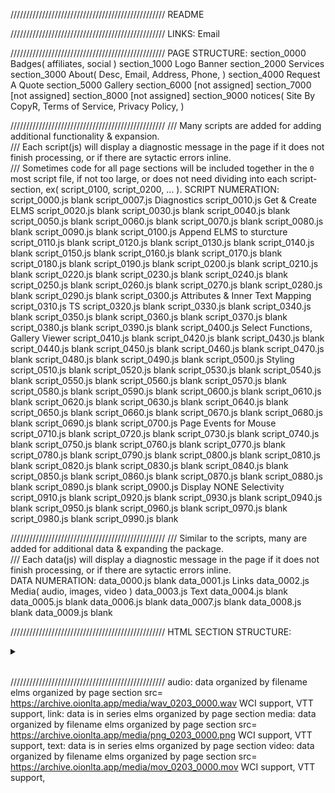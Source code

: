 /////////////////////////////////////////////////
README

/////////////////////////////////////////////////
LINKS:
Email


/////////////////////////////////////////////////
PAGE STRUCTURE:
	section_0000 Badges( affiliates, social )
	section_1000 Logo Banner
	section_2000 Services
	section_3000 About( Desc, Email, Address, Phone,  )
	section_4000 Request A Quote
	section_5000 Gallery
	section_6000 [not assigned]
	section_7000 [not assigned]
	section_8000 [not assigned]
	section_9000 notices( Site By CopyR, Terms of Service, Privacy Policy, )


/////////////////////////////////////////////////
///	Many scripts are added for adding additional functionality & expansion.  
///	Each script(js) will display a diagnostic message in the page if it does not finish processing, or if there are sytactic errors inline.  
///	Sometimes code for all page sections will be included together in the `0` most script file, if not too large, or does not need dividing into each script-section, ex( script_0100, script_0200, ... ). 
SCRIPT NUMERATION:
	script_0000.js				blank
	script_0007.js		Diagnostics
	script_0010.js		Get & Create ELMS
	script_0020.js				blank
	script_0030.js				blank
	script_0040.js				blank
	script_0050.js				blank
	script_0060.js				blank
	script_0070.js				blank
	script_0080.js				blank
	script_0090.js				blank
	script_0100.js		Append ELMS to sturcture
	script_0110.js				blank
	script_0120.js				blank
	script_0130.js				blank
	script_0140.js				blank
	script_0150.js				blank
	script_0160.js				blank
	script_0170.js				blank
	script_0180.js				blank
	script_0190.js				blank
	script_0200.js				blank
	script_0210.js				blank
	script_0220.js				blank
	script_0230.js				blank
	script_0240.js				blank
	script_0250.js				blank
	script_0260.js				blank
	script_0270.js				blank
	script_0280.js				blank
	script_0290.js				blank
	script_0300.js		Attributes & Inner Text Mapping
	script_0310.js		TS
	script_0320.js				blank
	script_0330.js				blank
	script_0340.js				blank
	script_0350.js				blank
	script_0360.js				blank
	script_0370.js				blank
	script_0380.js				blank
	script_0390.js				blank
	script_0400.js		Select Functions, Gallery Viewer
	script_0410.js				blank
	script_0420.js				blank
	script_0430.js				blank
	script_0440.js				blank
	script_0450.js				blank
	script_0460.js				blank
	script_0470.js				blank
	script_0480.js				blank
	script_0490.js				blank
	script_0500.js		Styling
	script_0510.js				blank
	script_0520.js				blank
	script_0530.js				blank
	script_0540.js				blank
	script_0550.js				blank
	script_0560.js				blank
	script_0570.js				blank
	script_0580.js				blank
	script_0590.js				blank
	script_0600.js				blank
	script_0610.js				blank
	script_0620.js				blank
	script_0630.js				blank
	script_0640.js				blank
	script_0650.js				blank
	script_0660.js				blank
	script_0670.js				blank
	script_0680.js				blank
	script_0690.js				blank
	script_0700.js		Page Events for Mouse
	script_0710.js				blank
	script_0720.js				blank
	script_0730.js				blank
	script_0740.js				blank
	script_0750.js				blank
	script_0760.js				blank
	script_0770.js				blank
	script_0780.js				blank
	script_0790.js				blank
	script_0800.js				blank
	script_0810.js				blank
	script_0820.js				blank
	script_0830.js				blank
	script_0840.js				blank
	script_0850.js				blank
	script_0860.js				blank
	script_0870.js				blank
	script_0880.js				blank
	script_0890.js				blank
	script_0900.js		Display NONE Selectivity
	script_0910.js				blank
	script_0920.js				blank
	script_0930.js				blank
	script_0940.js				blank
	script_0950.js				blank
	script_0960.js				blank
	script_0970.js				blank
	script_0980.js				blank
	script_0990.js				blank


/////////////////////////////////////////////////
///	Similar to the scripts, many are added for additional data & expanding the package.  
///	Each data(js) will display a diagnostic message in the page if it does not finish processing, or if there are sytactic errors inline.  
DATA NUMERATION:
	data_0000.js				blank
	data_0001.js		Links
	data_0002.js		Media( audio, images, video )
	data_0003.js		Text
	data_0004.js				blank
	data_0005.js				blank
	data_0006.js				blank
	data_0007.js				blank
	data_0008.js				blank
	data_0009.js				blank


/////////////////////////////////////////////////
HTML SECTION STRUCTURE:
<section >
	<details >
		<summary ></summary >
		</details>
	<table >
		<thead ></thead >
		<tbody ></tbody >
		</table >
	</section >


/////////////////////////////////////////////////
audio:
	data organized by filename
	elms organized by page section
	src=	https://archive.oionlta.app/media/wav_0203_0000.wav
	WCI support, VTT support, 
link:
	data is in series
	elms organized by page section
media:
	data organized by filename
	elms organized by page section
	src=	https://archive.oionlta.app/media/png_0203_0000.png
	WCI support, VTT support, 
text:
	data is in series
	elms organized by page section
video:
	data organized by filename
	elms organized by page section
	src=	https://archive.oionlta.app/media/mov_0203_0000.mov
	WCI support, VTT support, 







